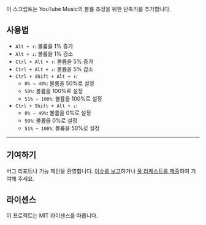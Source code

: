 이 스크립트는 YouTube Music의 볼륨 조정을 위한 단축키를 추가합니다.

## 사용법

- `Alt + ↑`: 볼륨을 1% 증가
- `Alt + ↓`: 볼륨을 1% 감소
- `Ctrl + Alt + ↑`: 볼륨을 5% 증가
- `Ctrl + Alt + ↓`: 볼륨을 5% 감소
- `Ctrl + Shift + Alt + ↑`:
  - `0% ~ 49%`: 볼륨을 50%로 설정
  - `50%`: 볼륨을 100%로 설정
  - `51% ~ 100%`: 볼륨을 100%로 설정
- `Ctrl + Shift + Alt + ↓`:
  - `0% ~ 49%`: 볼륨을 0%로 설정
  - `50%`: 볼륨을 0%로 설정
  - `51% ~ 100%`: 볼륨을 50%로 설정

---

## 기여하기

버그 리포트나 기능 제안을 환영합니다. [이슈를 보고](https://github.com/yossy17/youtube-music-volume-control-shortcut/issues)하거나 [풀 리퀘스트를 제출](https://github.com/yossy17/youtube-music-volume-control-shortcut/pulls)하여 기여해 주세요.

## 라이센스

이 프로젝트는 MIT 라이센스를 따릅니다.
